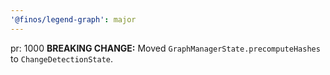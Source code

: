 ```yaml
---
'@finos/legend-graph': major
---
```


pr: 1000
**BREAKING CHANGE:** Moved `GraphManagerState.precomputeHashes` to `ChangeDetectionState`.
